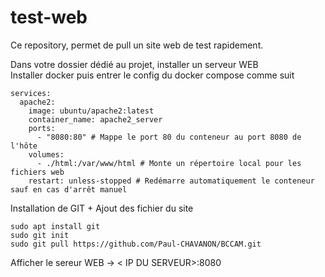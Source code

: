 # test-web
Ce repository, permet de pull un site web de test rapidement.


Dans votre dossier dédié au projet, installer un serveur WEB </br>
Installer docker puis entrer le config du docker compose comme suit
```
services:
  apache2:
    image: ubuntu/apache2:latest
    container_name: apache2_server
    ports:
      - "8080:80" # Mappe le port 80 du conteneur au port 8080 de l'hôte
    volumes:
      - ./html:/var/www/html # Monte un répertoire local pour les fichiers web
    restart: unless-stopped # Redémarre automatiquement le conteneur sauf en cas d'arrêt manuel
```

Installation de GIT + Ajout des fichier du site
```
sudo apt install git
sudo git init
sudo git pull https://github.com/Paul-CHAVANON/BCCAM.git
```

Afficher le sereur WEB -> < IP DU SERVEUR>:8080
